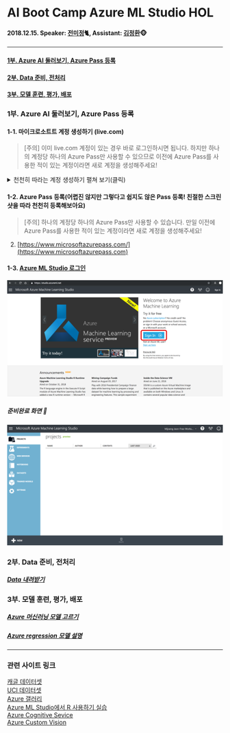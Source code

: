 # AI Boot Camp Azure ML Studio HOL
#### 2018.12.15. Speaker: [전미정](https://github.com/MijeongJeon)🐈, Assistant: [김정환](https://github.com/iz4blue)🐵

---

#### [1부. Azure AI 둘러보기, Azure Pass 등록](#1부)
#### [2부. Data 준비, 전처리](#2부)
#### [3부. 모델 훈련, 평가, 배포](#3부)

<a name = "1부"></a>
### 1부. Azure AI 둘러보기, Azure Pass 등록


#### 1-1. 마이크로소트트 계정 생성하기 (live.com)
> [주의] 이미 live.com 계정이 있는 경우 바로 로그인하시면 됩니다. 하지만 하나의 계정당 하나의 Azure Pass만 사용할 수 있으므로 이전에 Azure Pass를 사용한 적이 있는 계정이라면 새로 계정을 생성해주세요!

<details><summary>천천히 따라는 계정 생성하기 펼쳐 보기(클릭)</summary>
<p>

1. [https://signup.live.com/](https://signup.live.com)에 접속해 로그인하거나 계정을 생성합니다.
(아래 단계는 새롭게 생성하는 계정하는 방법입니다. 로그인하신 분은 2단계로 넘어가주세요.)

![사이트 접속](images/20181214-031.png)
![사용할 암호 입력](images/20181214-025.png)
![이름 입력하기](images/20181214-023.png)
![생년월일 입력](images/20181214-021.png)
![이메일 확인](images/20181214-028.png)
![캡차 확인](images/20181214-015.png)
![계정 만들기 성공](images/20181214-014.png)

계정 만들기 완료! 
</p>
</details>

#### 1-2. Azure Pass 등록(어렵진 않지만 그렇다고 쉽지도 않은 Pass 등록! 친절한 스크린샷을 따라 천천히 등록해보아요)
> [주의] 하나의 계정당 하나의 Azure Pass만 사용할 수 있습니다. 만일 이전에 Azure Pass를 사용한 적이 있는 계정이라면 새로 계정을 생성해주세요!

2. [https://www.microsoftazurepass.com/](https://www.microsoftazurepass.com)

#### 1-3. [Azure ML Studio 로그인](https://studio.azureml.net)
![](images/studio_01.png) 
 
##### 준비완료 화면 🤗
![](images/studio_02.png) 

<a name = "2부"></a>
### 2부. Data 준비, 전처리
##### [Data 내려받기](http://bit.ly/181215_hol_dataset)


<a name = "3부"></a>
### 3부. 모델 훈련, 평가, 배포
##### [Azure 머신러닝 모델 고르기](https://docs.microsoft.com/ko-kr/azure/machine-learning/studio/algorithm-choice)  
##### [Azure regression 모델 설명](https://docs.microsoft.com/en-us/azure/machine-learning/studio-module-reference/machine-learning-initialize-model-regression)  

---

### 관련 사이트 링크

[캐글 데이터셋](https://www.kaggle.com/datasets)  
[UCI 데이터셋](http://archive.ics.uci.edu/ml/datasets.html)  
[Azure 갤러리](https://gallery.azure.ai)  
[Azure ML Studio에서 R 사용하기 실습](https://docs.microsoft.com/ko-kr/azure/machine-learning/studio/r-quickstart)  
[Azure Cognitive Sevice](https://azure.microsoft.com/ko-kr/services/cognitive-services/)  
[Azure Custom Vision](https://azure.microsoft.com/ko-kr/services/cognitive-services/custom-vision-service/)
